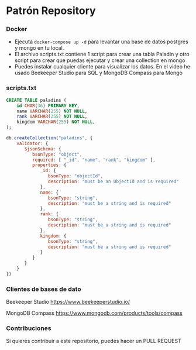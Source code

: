 # Patrón Repository

### Docker
- Ejecuta `docker-compose up -d` para levantar una base de datos postgres y mongo en tu local.
- El archivo scripts.txt contiene 1 script para crear una tabla Paladin y otro script para crear que puedas ejecutar y crear una collection en mongo
- Puedes instalar cualquier cliente para visualizar los datos. En el video he usado Beekeeper Studio para SQL y MongoDB Compass para Mongo

### scripts.txt
```SQL
CREATE TABLE paladins (
    id CHAR(36) PRIMARY KEY,
    name VARCHAR(255) NOT NULL,
    rank VARCHAR(255) NOT NULL,
    kingdom VARCHAR(255) NOT NULL,
);
```

```js
db.createCollection("paladins", {
    validator: {
       $jsonSchema: {
          bsonType: "object",
          required: [ "_id", "name", "rank", "kingdom" ],
          properties: {
             _id: {
                bsonType: "objectId",
                description: "must be an ObjectId and is required"
             },
             name: {
                bsonType: "string",
                description: "must be a string and is required"
             },
             rank: {
                bsonType: "string",
                description: "must be a string and is required"
             },
             kingdom: {
                bsonType: "string",
                description: "must be a string and is required"
             }
          }
       }
    }
})
```

### Clientes de bases de dato

Beekeeper Studio https://www.beekeeperstudio.io/

MongoDB Compass https://www.mongodb.com/products/tools/compass

### Contribuciones
Si quieres contribuir a este repositorio, puedes hacer un PULL REQUEST

